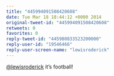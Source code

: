 ```yaml
---
title: "445994091508420608"
date: Tue Mar 18 18:44:12 +0000 2014
original-tweet-id: "445994091508420608"
retweets: 0
favorites: 0
reply-tweet-id: "445980833523200000"
reply-user-id: "19546466"
reply-user-screen-name: "lewisroderick"
---
```

<a href="https://twitter.com/lewisroderick">@lewisroderick</a> it’s football!
